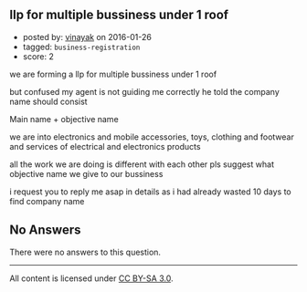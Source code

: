 ## llp for multiple bussiness under 1 roof

- posted by: [vinayak](https://stackexchange.com/users/7711479/vinayak) on 2016-01-26
- tagged: `business-registration`
- score: 2

we are forming a llp for multiple bussiness under 1 roof

but confused my agent is not guiding me correctly he told the company name should consist

Main name + objective name

we are into electronics and mobile accessories, toys, clothing and footwear and services of electrical and electronics products

all the work we are doing is different with each other pls suggest what objective name we give to our bussiness

i request you to reply me asap in details as i had already wasted 10 days to find company name

## No Answers

There were no answers to this question.


---

All content is licensed under [CC BY-SA 3.0](https://creativecommons.org/licenses/by-sa/3.0/).
